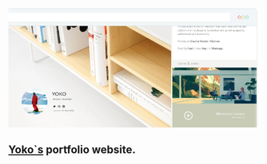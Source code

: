 
<img src="preview/pic.jpg"  width="820">

## [Yoko`s](https://www.yokko.one/) portfolio website. ##
